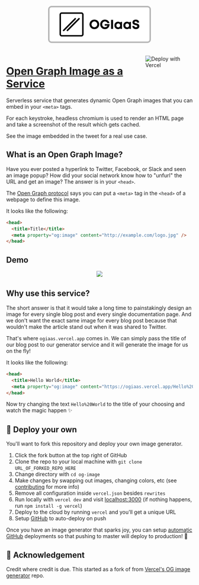 <br/>

<div align="center">
  
<img height="100" src=".github/logo.svg">
  
</div>

<br/>

<a href="https://vercel.com/new/git/external?repository-url=https%3A%2F%2Fgithub.com%2Fuiuxarghya%2Fogiaas&project-name=ogiaas&repository-name=ogiaas&redirect-url=https%3A%2F%2Fgithub.com%2Fuiuxarghya%2Fogiaas&demo-title=OGIaaS&demo-description=Open%20Graph%20Image%20as%20a%20Service%20-%20Generate%20cards%20for%20Twitter%2C%20Facebook%2C%20Slack%2C%20etc&demo-url=https%3A%2F%2Fogiaas.vercel.app%2F&demo-image=https%3A%2F%2Fraw.githubusercontent.com%2Fuiuxarghya%2Fogiaas%2Fmain%2F.github%2Fdemo.png"><img width="128" src="https://vercel.com/button" alt="Deploy with Vercel" align="right" />
</a>


# [Open Graph Image as a Service](https://ogiaas.vercel.app)

Serverless service that generates dynamic Open Graph images that you can embed in your `<meta>` tags.

For each keystroke, headless chromium is used to render an HTML page and take a screenshot of the result which gets cached.

See the image embedded in the tweet for a real use case.


## What is an Open Graph Image?

Have you ever posted a hyperlink to Twitter, Facebook, or Slack and seen an image popup?
How did your social network know how to "unfurl" the URL and get an image?
The answer is in your `<head>`.

The [Open Graph protocol](http://ogp.me) says you can put a `<meta>` tag in the `<head>` of a webpage to define this image.

It looks like the following:

```html
<head>
  <title>Title</title>
  <meta property="og:image" content="http://example.com/logo.jpg" />
</head>
```

## Demo

<div align="center">
<a href="https://twitter.com/vercel">
    <img  src="https://ogiaas.vercel.app/**Hello**%20World.png?theme=light&md=1&fontSize=100px&images=https%3A%2F%2Fjavaistic-assets.vercel.app%2Fogiaas%2Fogiaas-logo-black.svg" height="400" />
</a>
  </div>

## Why use this service?

The short answer is that it would take a long time to painstakingly design an image for every single blog post and every single documentation page. And we don't want the exact same image for every blog post because that wouldn't make the article stand out when it was shared to Twitter. 

That's where `ogiaas.vercel.app` comes in. We can simply pass the title of our blog post to our generator service and it will generate the image for us on the fly!

It looks like the following:

```html
<head>
  <title>Hello World</title>
  <meta property="og:image" content="https://ogiaas.vercel.app/Hello%20World.png" />
</head>
```

Now try changing the text `Hello%20World` to the title of your choosing and watch the magic happen ✨

## 🚀 Deploy your own

You'll want to fork this repository and deploy your own image generator.

1. Click the fork button at the top right of GitHub
2. Clone the repo to your local machine with `git clone URL_OF_FORKED_REPO_HERE`
3. Change directory with `cd og-image`
4. Make changes by swapping out images, changing colors, etc (see [contributing](https://github.com/vercel/og-image/blob/main/CONTRIBUTING.md) for more info)
5. Remove all configuration inside `vercel.json` besides `rewrites`
6. Run locally with `vercel dev` and visit [localhost:3000](http://localhost:3000)  (if nothing happens, run `npm install -g vercel`)
7. Deploy to the cloud by running `vercel` and you'll get a unique URL
8. Setup [GitHub](https://vercel.com/github) to auto-deploy on push

Once you have an image generator that sparks joy, you can setup [automatic GitHub](https://vercel.com/github) deployments so that pushing to master will deploy to production! 🚀

## 🙌 Acknowledgement

Credit where credit is due. This started as a fork of from [Vercel's OG image generator](https://github.com/vercel/og-image) repo.
